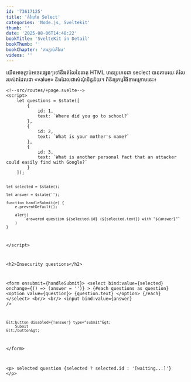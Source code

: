 ```yaml
---
id: '73617125'
title: 'តំលៃ​នៃ Select'
categories: 'Node.js, Sveltekit'
thumb: ''
date: '2025-08-06T14:48:22'
bookTitle: 'SvelteKit in Detail'
bookThumb: ''
bookChapter: 'ការភ្ជាប់​តំលៃ'
videos: ''
---
```

<p>យើង​អាច​ភ្ជាប់​អថេរ​ផ្សេង​ៗ​ទៅ​នឹង​តំលៃ​នៃ​ធាតុ HTML មាន​ប្រភេទ​ជា seclect បាន​តាម​រយៈ​តំលៃ​​របស់​វា​ដែល​ជា «value» ​និង​ដែល​ជា​សំណុំ​ទិន្នន័យ​។ ពិនិត្យ​កម្មវិធី​ខាង​ក្រោម​នេះ៖</p><pre><code class="svelte">&lt;!--src/routes/+page.svelte--&gt;
&lt;script&gt;
    let questions = $state([
        {
            id: 1,
            text: `Where did you go to school?`
        },
        {
            id: 2,
            text: `What is your mother's name?`
        },
        {
            id: 3,
            text: `What is another personal fact that an attacker could easily find with Google?`
        }
    ]);

    let selected = $state();

    let answer = $state('');

    function handleSubmit(e) {
        e.preventDefault();

        alert(
            `answered question ${selected.id} (${selected.text}) with "${answer}"`
        )
    }
&lt;/script&gt;

&lt;h2&gt;Insecurity questions&lt;/h2&gt;

&lt;form onsubmit={handleSubmit}&gt;
    &lt;select
        bind:value={selected}
        onchange={() =&gt; (answer = '')}
    &gt;
       {#each questions as question}
            &lt;option value={question}&gt;
                {question.text}
            &lt;/option&gt;
       {/each}
    &lt;/select&gt;
    &lt;br/&gt;
    &lt;br/&gt;
    &lt;input bind:value={answer} /&gt;

    &lt;button disabled={!answer} type="submit"&gt;
        Submit
    &lt;/button&gt;
&lt;/form&gt;

&lt;p&gt;
    selected question {selected
        ? selected.id
        : '[waiting...]'}
&lt;/p&gt;</code></pre>